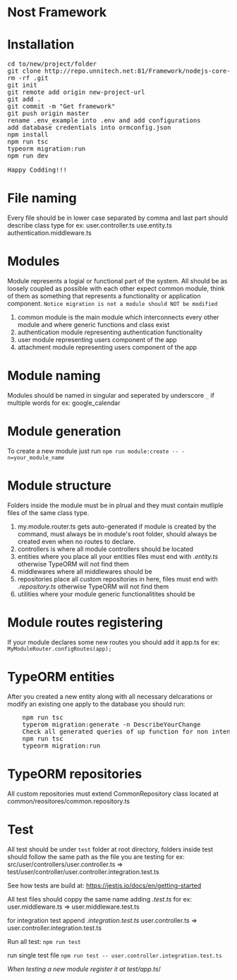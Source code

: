 # Nost Framework

# Installation

<pre>
cd to/new/project/folder
git clone http://repo.unnitech.net:81/Framework/nodejs-core-ts.git .
rm -rf .git
git init
git remote add origin new-project-url
git add . 
git commit -m "Get framework"
git push origin master
rename .env_example into .env and add configurations
add database credentials into ormconfig.json
npm install
npm run tsc
typeorm migration:run
npm run dev

Happy Codding!!!
</pre>
# File naming
Every file should be in lower case separated by comma and last part should describe class type for ex:
user.controller.ts
use.entity.ts
authentication.middleware.ts

# Modules
Module represents a logial or functional part of the system.
All should be as loosely coupled as possible with each other expect common module, think of them as something that represents a functionality 
or application component.
`Notice migration is not a module should NOT be modified`

1. common module is the main module which interconnects every other module and where generic functions and class exist
2. authentication module representing authentication functionality
3. user module representing users component of the app
4. attachment module representing users component of the app

# Module naming
Modules should be named in singular and seperated by underscore `_` if multiple words for ex: google_calendar

# Module generation
To create a new module just run
`npm run module:create -- -n=your_module_name`

# Module structure
Folders inside the module must be in plrual and they must contain mutliple files of the same class type.

1. my.module.router.ts gets auto-generated if module is created by the command, must always be in module's root folder, should always be created even when no routes to declare.
2. controllers is where all module controllers should be located
3. entities where you place all your entities files must end with *.entity.ts* otherwise TypeORM will not find them
4. middlewares where all middlewares should be
5. repositories place all custom repositories in here, files must end with *.repository.ts* otherwise TypeORM will not find them
6. utilities where your module generic functionalitites should be 

# Module routes registering
If your module declares some new routes you should add it app.ts for ex:
`MyModuleRouter.configRoutes(app);`


# TypeORM entities
After you created a new entity along with all necessary delcarations or modify an existing one apply to the database you should run:
<pre>
    npm run tsc
    typerom migration:generate -n DescribeYourChange
    Check all generated queries of up function for non intended deletes
    npm run tsc
    typeorm migration:run
</pre>

# TypeORM repositories
All custom repositories must extend CommonRepository class located at common/reositores/common.repository.ts

# Test
All test should be under `test` folder at root directory, folders inside test should follow the same path as the file you are testing for ex:
src/user/controllers/user.controller.ts => test/user/controller/user.controller.integration.test.ts

See how tests are build at: 
https://jestjs.io/docs/en/getting-started

All test files should coppy the same name adding *.test.ts* for ex: 
user.middleware.ts => user.middleware.test.ts

for integration test append *.integration.test.ts*
user.controller.ts => user.controller.integration.test.ts

Run all test: 
`npm run test`

run single test file
`npm run test -- user.controller.integration.test.ts`

*When testing a new module register it at test/app.ts*/